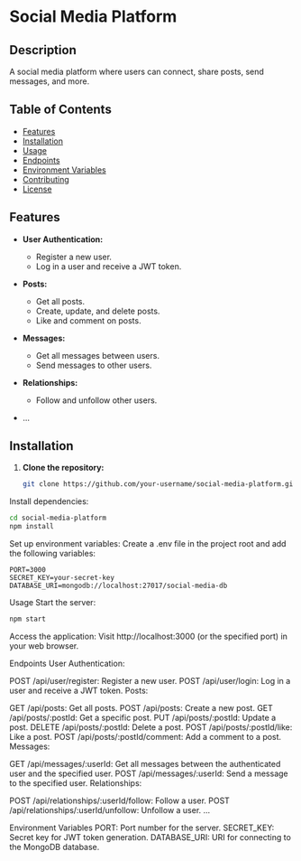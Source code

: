 # Social Media Platform

## Description
A social media platform where users can connect, share posts, send messages, and more.

## Table of Contents
- [Features](#features)
- [Installation](#installation)
- [Usage](#usage)
- [Endpoints](#endpoints)
- [Environment Variables](#environment-variables)
- [Contributing](#contributing)
- [License](#license)

## Features
- **User Authentication:**
  - Register a new user.
  - Log in a user and receive a JWT token.

- **Posts:**
  - Get all posts.
  - Create, update, and delete posts.
  - Like and comment on posts.

- **Messages:**
  - Get all messages between users.
  - Send messages to other users.

- **Relationships:**
  - Follow and unfollow other users.

- ...

## Installation
1. **Clone the repository:**
   ```bash
   git clone https://github.com/your-username/social-media-platform.git
Install dependencies:
  ```bash
  cd social-media-platform
  npm install
```
Set up environment variables:
Create a .env file in the project root and add the following variables:

```env
PORT=3000
SECRET_KEY=your-secret-key
DATABASE_URI=mongodb://localhost:27017/social-media-db
```
Usage
Start the server:

```bash
npm start
```
Access the application:
Visit http://localhost:3000 (or the specified port) in your web browser.

Endpoints
User Authentication:

POST /api/user/register: Register a new user.
POST /api/user/login: Log in a user and receive a JWT token.
Posts:

GET /api/posts: Get all posts.
POST /api/posts: Create a new post.
GET /api/posts/:postId: Get a specific post.
PUT /api/posts/:postId: Update a post.
DELETE /api/posts/:postId: Delete a post.
POST /api/posts/:postId/like: Like a post.
POST /api/posts/:postId/comment: Add a comment to a post.
Messages:

GET /api/messages/:userId: Get all messages between the authenticated user and the specified user.
POST /api/messages/:userId: Send a message to the specified user.
Relationships:

POST /api/relationships/:userId/follow: Follow a user.
POST /api/relationships/:userId/unfollow: Unfollow a user.
...

Environment Variables
PORT: Port number for the server.
SECRET_KEY: Secret key for JWT token generation.
DATABASE_URI: URI for connecting to the MongoDB database.
